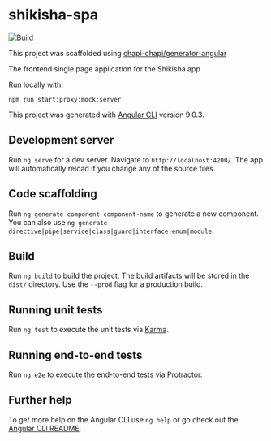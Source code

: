 # shikisha-spa
[![Build](https://github.com/shikisha-io/shikisha-spa/workflows/Build/badge.svg?branch=master)](https://github.com/shikisha-io/shikisha-spa/actions?query=workflow%3ABuild)

This project was scaffolded using [chapi-chapi/generator-angular](https://github.com/chapi-chapi/generator-angular)

The frontend single page application for the Shikisha app

Run locally with:

```npm run start:proxy:mock:server```

This project was generated with [Angular CLI](https://github.com/angular/angular-cli) version 9.0.3.

## Development server

Run `ng serve` for a dev server. Navigate to `http://localhost:4200/`. The app will automatically reload if you change any of the source files.

## Code scaffolding

Run `ng generate component component-name` to generate a new component. You can also use `ng generate directive|pipe|service|class|guard|interface|enum|module`.

## Build

Run `ng build` to build the project. The build artifacts will be stored in the `dist/` directory. Use the `--prod` flag for a production build.

## Running unit tests

Run `ng test` to execute the unit tests via [Karma](https://karma-runner.github.io).

## Running end-to-end tests

Run `ng e2e` to execute the end-to-end tests via [Protractor](http://www.protractortest.org/).

## Further help

To get more help on the Angular CLI use `ng help` or go check out the [Angular CLI README](https://github.com/angular/angular-cli/blob/master/README.md).
